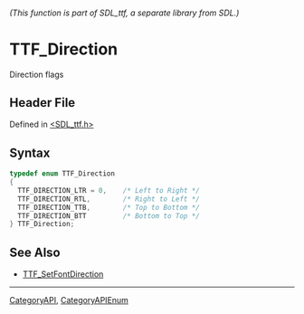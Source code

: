 ###### (This function is part of SDL_ttf, a separate library from SDL.)
# TTF_Direction

Direction flags

## Header File

Defined in [<SDL_ttf.h>](https://github.com/libsdl-org/SDL_ttf/blob/SDL2/include/SDL_ttf.h)

## Syntax

```c
typedef enum TTF_Direction
{
  TTF_DIRECTION_LTR = 0,    /* Left to Right */
  TTF_DIRECTION_RTL,        /* Right to Left */
  TTF_DIRECTION_TTB,        /* Top to Bottom */
  TTF_DIRECTION_BTT         /* Bottom to Top */
} TTF_Direction;
```

## See Also

- [TTF_SetFontDirection](TTF_SetFontDirection)

----
[CategoryAPI](CategoryAPI), [CategoryAPIEnum](CategoryAPIEnum)


